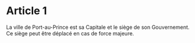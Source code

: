 # Article 1
<p>La ville de Port-au-Prince est sa Capitale et le siège de son Gouvernement. Ce siège peut être déplacé en cas de force majeure.</p>